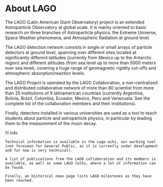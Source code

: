 # About LAGO

The LAGO (Latin American Giant Observatory) project is an extended Astroparticle Observatory at global scale. It is mainly oriented to basic research on three branches of Astroparticle physics: the Extreme Universe, Space Weather phenomena, and Atmospheric Radiation at ground level.

The LAGO detection network consists in single or small arrays of particle detectors at ground level, spanning over different sites located at significantly different latitudes (currently from Mexico up to the Antarctic region) and different altitudes (from sea level up to more than 5000 meters over sea level), covering a huge range of geomagnetic rigidity cut-offs and atmospheric absorption/reaction levels.

The LAGO Project is operated by the LAGO Collaboration, a non-centralized and distributed collaborative network of more than 80 scientist from more than 25 institutions of 9 latinamerican countries (currently Argentina, Bolivia, Brazil, Colombia, Ecuador, Mexico, Peru and Venezuela. See the complete list of the collaboration members and their institutions).

Finally, detectors installed in various universities are used as a tool to teach students about particle and astroparticle physics, in particular by leading them to the measurement of the muon decay.

!!! info

    Technical information is available in the Lago wiki, our working tool (not foreseen for General Public, as it is currently under development and for now is very technical).

    A list of publications from the LAGO collaboration and its members is available, as well as some LAGO talks, where a lot of information can be found.

    Finally, an historical news page lists LAGO milestones as they have been reached.
